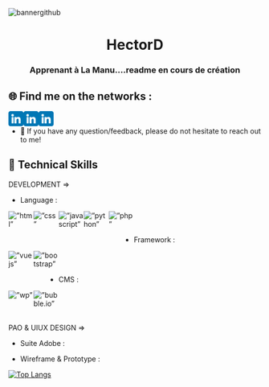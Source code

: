 ![bannergithub](https://user-images.githubusercontent.com/94568519/221982507-fbcde936-47a1-47e2-9c4c-97fc55fcb7be.png)

<div align="center">
<h1>HectorD</h1>
<h3>Apprenant à La Manu....readme en cours de création</h3>
</div>

## 🌐 Find me on the networks :

<a href="https://www.linkedin.com/in/hector-deal"> <img align="left" src="https://github.com/HectorDeal/HectorD/blob/master/assets/img/3536505.png" alt=”Linkedin-HectorD” height ="30px" width ="30px"/></a>
<a href="https://www.linkedin.com/in/hector-deal"> <img align="left" src="https://github.com/HectorDeal/HectorD/blob/master/assets/img/3536505.png" alt=”Linkedin-HectorD” height ="30px" width ="30px"/></a>

<a href="https://www.linkedin.com/in/hector-deal"> <img align="left" src="https://github.com/HectorDeal/HectorD/blob/master/assets/img/3536505.png" alt=”Linkedin-HectorD” height ="30px" width ="30px"/></a>
</br>
- 💬 If you have any question/feedback, please do not hesitate to reach out to me!

## 🌱 Technical Skills
DEVELOPMENT =>
- Language :

<a href="https://developer.mozilla.org/fr/docs/Web/HTML"> <img align="left" src="https://user-images.githubusercontent.com/94568519/221991663-fe433996-ea84-48e9-abc8-4f35494c1dda.png" alt=”html” height ="50px" width ="50px"/></a>

<a href="https://developer.mozilla.org/fr/docs/Web/CSS/@document"> <img align="left" src="https://user-images.githubusercontent.com/94568519/221993264-d654f346-09aa-4de5-a428-7bcea6a58cf0.png" alt=”css” height ="50px" width ="50px"/></a>

<a href="https://developer.mozilla.org/fr/docs/Web/JavaScript"> <img align="left" src="https://user-images.githubusercontent.com/94568519/221993480-fd11bd5b-df23-40bb-8bb4-3d5cc26c6eb8.png" alt=”javascript” height ="50px" width ="50px"/></a>

<a href="https://docs.python.org/3/"> <img align="left" src="https://user-images.githubusercontent.com/94568519/221993879-fa4e229f-0284-4f5a-b4a5-60423f4ee2c0.png" alt=”python” height ="50px" width ="50px"/></a>

<a href="https://www.php.net/docs.php"> <img align="left" src="https://user-images.githubusercontent.com/94568519/221994191-7c8b1477-6ac9-48f5-8dd7-2192fb034bcc.png" alt=”php” height ="50px" width ="50px"/></a>
</br></br>
- Framework :

<a href="https://vuejs.org/"> <img align="left" src="https://user-images.githubusercontent.com/94568519/221996647-216957b7-5fff-464d-87e2-a9f5e46030e9.png" alt=”vuejs” height ="50px" width ="50px"/></a>

<a href="https://getbootstrap.com/"> <img align="left" src="https://user-images.githubusercontent.com/94568519/221997148-9143e0d2-42ea-4360-a5de-f19906afdf52.png" alt=”bootstrap” height ="50px" width ="50px"/></a>
</br></br>
- CMS :

<a href="https://wordpress.com/"> <img align="left" src="https://user-images.githubusercontent.com/94568519/221997798-9d82aae0-da9b-4860-8e84-b1de56e67df7.png" alt=”wp” height ="50px" width ="50px"/></a>

<a href="https://bubble.io/"> <img align="left" src="https://user-images.githubusercontent.com/94568519/221998062-f21f7453-95a2-49d5-9b9d-5259da386db5.png" alt=”bubble.io” height ="50px" width ="50px"/></a>
</br></br></br>

PAO & UIUX DESIGN =>
- Suite Adobe :

- Wireframe & Prototype :



[![Top Langs](https://github-readme-stats.vercel.app/api/top-langs/?username=HectorDeal&layout=compact)](https://github.com/HectorDeal)
